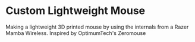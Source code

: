 # Custom Lightweight Mouse
Making a lightweight 3D printed mouse by using the internals from a Razer Mamba Wireless. Inspired by OptimumTech's Zeromouse
